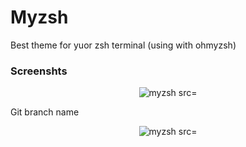 # Myzsh

Best theme for yuor zsh terminal (using with ohmyzsh)

### Screenshts 

<p align="center"> <img alt="myzsh src="https://raw.githubusercontent.com/jakbin/myzsh/main/screenshots/2021-06-21_13-58.png"> </p>

Git branch name

<p align="center"> <img alt="myzsh src="https://raw.githubusercontent.com/jakbin/myzsh/raw/main/screenshots/2021-06-21_14-02.png"> </p>
